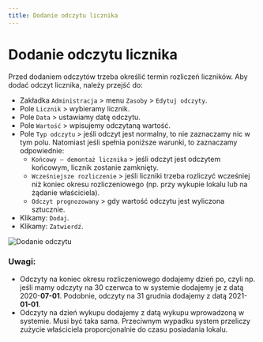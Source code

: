 ```yaml
---
title: Dodanie odczytu licznika
---
```

# Dodanie odczytu licznika

Przed dodaniem odczytów trzeba określić termin rozliczeń liczników. Aby dodać odczyt licznika, należy przejść do:

- Zakładka `Administracja` > menu `Zasoby` > `Edytuj odczyty`.
- Pole `Licznik` > wybieramy licznik.
- Pole `Data` > ustawiamy datę odczytu.
- Pole `Wartość` > wpisujemy odczytaną wartość.
- Pole `Typ odczytu` > jeśli odczyt jest normalny, to nie zaznaczamy nic w tym polu. Natomiast jeśli spełnia poniższe warunki, to zaznaczamy odpowiednie:
  - `Końcowy — demontaż licznika` > jeśli odczyt jest odczytem końcowym, licznik zostanie zamknięty.
  - `Wcześniejsze rozliczenie` > jeśli liczniki trzeba rozliczyć wcześniej niż koniec okresu rozliczeniowego (np. przy wykupie lokalu lub na żądanie właściciela).
  - `Odczyt prognozowany` > gdy wartość odczytu jest wyliczona sztucznie.
- Klikamy: `Dodaj`.
- Klikamy: `Zatwierdź`.

![Dodanie odczytu](dodanieodczytu.gif)

### Uwagi:

- Odczyty na koniec okresu rozliczeniowego dodajemy dzień po, czyli np. jeśli mamy odczyty na 30 czerwca to w systemie dodajemy je z datą 2020-**07-01**. Podobnie, odczyty na 31 grudnia dodajemy z datą 2021-**01-01**.
- Odczyty na dzień wykupu dodajemy z datą wykupu wprowadzoną w systemie. Musi być taka sama. Przeciwnym wypadku system przeliczy zużycie właściciela proporcjonalnie do czasu posiadania lokalu.